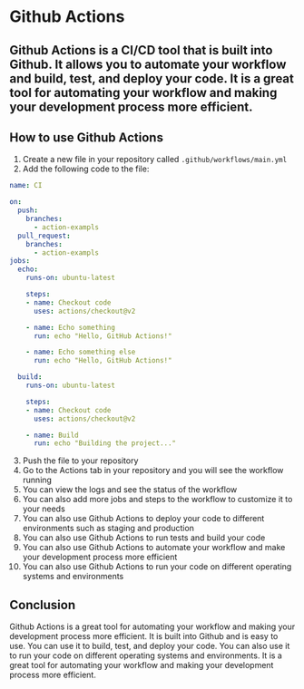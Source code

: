 # Github Actions
## Github Actions is a CI/CD tool that is built into Github. It allows you to automate your workflow and build, test, and deploy your code. It is a great tool for automating your workflow and making your development process more efficient.

## How to use Github Actions
1. Create a new file in your repository called `.github/workflows/main.yml`
2. Add the following code to the file:
```yaml
name: CI

on:
  push:
    branches:
      - action-exampls
  pull_request:
    branches:
      - action-exampls
jobs:
  echo:
    runs-on: ubuntu-latest

    steps:
    - name: Checkout code
      uses: actions/checkout@v2

    - name: Echo something
      run: echo "Hello, GitHub Actions!"

    - name: Echo something else
      run: echo "Hello, GitHub Actions!"

  build:
    runs-on: ubuntu-latest

    steps:
    - name: Checkout code
      uses: actions/checkout@v2

    - name: Build
      run: echo "Building the project..."
```

3. Push the file to your repository
4. Go to the Actions tab in your repository and you will see the workflow running
5. You can view the logs and see the status of the workflow
6. You can also add more jobs and steps to the workflow to customize it to your needs
7. You can also use Github Actions to deploy your code to different environments such as staging and production
8. You can also use Github Actions to run tests and build your code
9. You can also use Github Actions to automate your workflow and make your development process more efficient
10. You can also use Github Actions to run your code on different operating systems and environments

## Conclusion
Github Actions is a great tool for automating your workflow and making your development process more efficient. It is built into Github and is easy to use. You can use it to build, test, and deploy your code. You can also use it to run your code on different operating systems and environments. It is a great tool for automating your workflow and making your development process more efficient.

